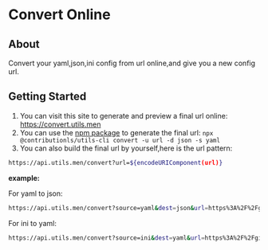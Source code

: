 # Convert Online

## About

Convert your yaml,json,ini config from url online,and give you a new config url.

## Getting Started

1. You can visit this site to generate and preview a final url online: <https://convert.utils.men>
1. You can use the [npm package](https://www.npmjs.com/package/@contributionls/utils-cli) to generate the final url: `npx @contributionls/utils-cli convert -u url -d json -s yaml`
1. You can also build the final url by yourself,here is the url pattern:

```bash
https://api.utils.men/convert?url=${encodeURIComponent(url)}
```

**example:**

For yaml to json:

```sh
https://api.utils.men/convert?source=yaml&dest=json&url=https%3A%2F%2Fgist.githubusercontent.com%2Fcontributionls%2F6ab023e9d4c1e17fc3dc13220812ca6f%2Fraw%2Fa.yaml
```

For ini to yaml:

```sh
https://api.utils.men/convert?source=ini&dest=yaml&url=https%3A%2F%2Fgist.githubusercontent.com%2Fcontributionls%2F6ab023e9d4c1e17fc3dc13220812ca6f%2Fraw%2Fa.ini
```
